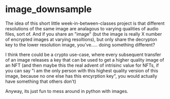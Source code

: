 # image_downsample

The idea of this short little week-in-between-classes project is that different resolutions of the same image are analagous to varying qualities of audio files, sort of. And if you share an "image" (but the image is really X number of encrypted images at varying resoltions), but only share the decrypton key to the lower resolution image, you've..... doing something different?

I think there could be a crypto use-case, where every subsequent transfer of an image releases a key that can be used to get a higher quality image of an NFT (and then maybe this the real advent of intrisinc value for NFTs, if you can say "i am the only person with this highest quality version of this image, because no one else has this encyrption key", you would actually have something that others don't)

Anyway, its just fun to mess around in python with images. 
